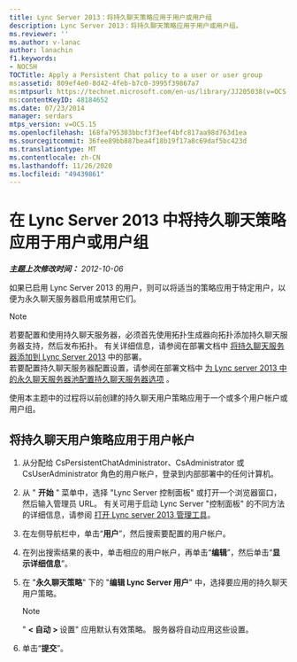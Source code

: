 ```yaml
---
title: Lync Server 2013：将持久聊天策略应用于用户或用户组
description: Lync Server 2013：将持久聊天策略应用于用户或用户组。
ms.reviewer: ''
ms.author: v-lanac
author: lanachin
f1.keywords:
- NOCSH
TOCTitle: Apply a Persistent Chat policy to a user or user group
ms:assetid: 809ef4e0-8d42-4feb-b7c0-3995f39867a7
ms:mtpsurl: https://technet.microsoft.com/en-us/library/JJ205038(v=OCS.15)
ms:contentKeyID: 48184652
ms.date: 07/23/2014
manager: serdars
mtps_version: v=OCS.15
ms.openlocfilehash: 168fa795303bbcf3f3eef4bfc817aa98d763d1ea
ms.sourcegitcommit: 36fee89bb887bea4f18b19f17a8c69daf5bc423d
ms.translationtype: MT
ms.contentlocale: zh-CN
ms.lasthandoff: 11/26/2020
ms.locfileid: "49439861"
---
```

# <a name="apply-a-persistent-chat-policy-to-a-user-or-user-group-in-lync-server-2013"></a>在 Lync Server 2013 中将持久聊天策略应用于用户或用户组

<div data-xmlns="http://www.w3.org/1999/xhtml">

<div class="topic" data-xmlns="http://www.w3.org/1999/xhtml" data-msxsl="urn:schemas-microsoft-com:xslt" data-cs="https://msdn.microsoft.com/">

<div data-asp="https://msdn2.microsoft.com/asp">



</div>

<div id="mainSection">

<div id="mainBody">

<span> </span>

_**主题上次修改时间：** 2012-10-06_

如果已启用 Lync Server 2013 的用户，则可以将适当的策略应用于特定用户，以便为永久聊天服务器启用或禁用它们。

<div>


> [!NOTE]  
> 若要配置和使用持久聊天服务器，必须首先使用拓扑生成器向拓扑添加持久聊天服务器支持，然后发布拓扑。 有关详细信息，请参阅在部署文档中 <A href="lync-server-2013-adding-persistent-chat-server-to-your-deployment.md">将持久聊天服务器添加到 Lync Server 2013</A> 中的部署。<BR>若要配置持久聊天服务器配置设置，请参阅在部署文档中 <A href="lync-server-2013-configure-persistent-chat-server-options-globally-or-for-persistent-chat-server-pool.md">为 Lync server 2013 中的永久聊天服务器池配置持久聊天服务器选项</A> 。



</div>

使用本主题中的过程将以前创建的持久聊天用户策略应用于一个或多个用户帐户或用户组。

<div>

## <a name="to-apply-a-persistent-chat-user-policy-to-a-user-account"></a>将持久聊天用户策略应用于用户帐户

1.  从分配给 CsPersistentChatAdministrator、CsAdministrator 或 CsUserAdministrator 角色的用户帐户，登录到内部部署中的任何计算机。

2.  从 " **开始** " 菜单中，选择 "Lync Server 控制面板" 或打开一个浏览器窗口，然后输入管理员 URL。 有关可用于启动 Lync Server "控制面板" 的不同方法的详细信息，请参阅 [打开 Lync server 2013 管理工具](lync-server-2013-open-lync-server-administrative-tools.md)。

3.  在左侧导航栏中，单击“**用户**”，然后搜索要配置的用户帐户。

4.  在列出搜索结果的表中，单击相应的用户帐户，再单击“**编辑**”，然后单击“**显示详细信息**”。

5.  在 "**永久聊天策略**" 下的 "**编辑 Lync Server 用户**" 中，选择要应用的持久聊天用户策略。
    
    <div>
    

    > [!NOTE]  
    > " <STRONG> &lt; 自动 &gt; </STRONG>设置" 应用默认有效策略。 服务器将自动应用这些设置。

    
    </div>

6.  单击“**提交**”。

</div>

</div>

<span> </span>

</div>

</div>

</div>

